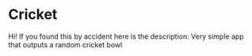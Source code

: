 # Cricket
Hi! If you found this by accident here is the description:
Very simple app that outputs a random cricket bowl
